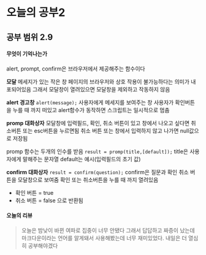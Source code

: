 ﻿# 오늘의 공부2
## 공부 범위 2.9
#### 무엇이 기억나는가
alert, prompt, confirm은 브라우저에서 제공해주는 함수이다

**모달**
메세지가 있는 작은 창 
페이지의 브라우저와 상호 작용이 불가능하다는 의미가 내포되어있음
그래서 모달창이 열려있으면 모달창을 제외하고 작동하지 않음

**alert 경고창**
`alert(message);`
사용자에게 메세지를 보여주는 창
사용자가 확인버튼을 누를 때 까지 떠있고 alert함수가 동작하면 스크립트는 일시적으로 멈춤 

**promp 대화상자**
모달창에 입력필드, 확인, 취소 버튼이 있고 
창에서 나오고 싶다면 취소버튼 또는 esc버튼을 누르면됨
취소 버튼 또는 창에서 입력하지 않고 나가면 null값으로 저장됨

promp 함수는 두개의 인수를 받음
`result = promp(title,[default]);`
title은 사용자에게 말해주는 문자열
default는 예시(입력필드의 초기 값)

**confirm 대화상자**
`result = confirm(question);`
confirm은 질문과 확인 취소 버튼을 모달창으로 보여줌 확인 또는 취소버튼을 누를 때 까지 열려있음
- 확인 버튼 = true
- 취소 버튼 = false
으로 반환됨

#### 오늘의 리뷰 

> 오늘은 밤낮이 바뀐 여파로 집중이 너무 안됐다 그래서 답답하고 짜증이 났는데 마크다운이라는 언어를 알게돼서 사용해봤는데 너무
> 재미있었다.  내일은 더 열심히 공부해야겠다





